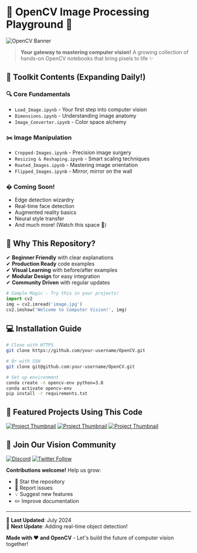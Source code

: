# 🌟 OpenCV Image Processing Playground 🎨

![OpenCV Banner](https://opencv.org/wp-content/uploads/2022/02/logo.png)

> **Your gateway to mastering computer vision!** A growing collection of hands-on OpenCV notebooks that bring pixels to life ✨

## 🧰 Toolkit Contents (Expanding Daily!)

### 🔍 Core Fundamentals
- `Load_Image.ipynb` - Your first step into computer vision
- `Dimensions.ipynb` - Understanding image anatomy
- `Image_Converter.ipynb` - Color space alchemy

### ✂️ Image Manipulation
- `Cropped-Images.ipynb` - Precision image surgery
- `Resizing & Reshaping.ipynb` - Smart scaling techniques
- `Roated_Images.ipynb` - Mastering image orientation
- `Flipped_Images.ipynb` - Mirror, mirror on the wall

### � Coming Soon!
- Edge detection wizardry
- Real-time face detection
- Augmented reality basics
- Neural style transfer
- And much more! (Watch this space 👀)

## 🚀 Why This Repository?

✔ **Beginner Friendly** with clear explanations  
✔ **Production Ready** code examples  
✔ **Visual Learning** with before/after examples  
✔ **Modular Design** for easy integration  
✔ **Community Driven** with regular updates  

```python
# Sample Magic - Try this in your projects!
import cv2
img = cv2.imread('image.jpg')
cv2.imshow('Welcome to Computer Vision!', img)
```

## 💻 Installation Guide

```bash
# Clone with HTTPS
git clone https://github.com/your-username/OpenCV.git

# Or with SSH
git clone git@github.com:your-username/OpenCV.git

# Set up environment
conda create -n opencv-env python=3.8
conda activate opencv-env
pip install -r requirements.txt
```

## 🌈 Featured Projects Using This Code

[![Project Thumbnail](https://via.placeholder.com/150)](link) [![Project Thumbnail](https://via.placeholder.com/150)](link) [![Project Thumbnail](https://via.placeholder.com/150)](link)

## 🤝 Join Our Vision Community

[![Discord](https://img.shields.io/badge/Discord-Join%20Chat-blue)](your-link)
[![Twitter Follow](https://img.shields.io/twitter/follow/yourhandle?style=social)](your-link)

**Contributions welcome!** Help us grow:
- 🌟 Star the repository
- 🐛 Report issues
- 💡 Suggest new features
- ✏️ Improve documentation

---

📅 **Last Updated**: July 2024  
🔮 **Next Update**: Adding real-time object detection!  

**Made with ❤️ and OpenCV** - Let's build the future of computer vision together!